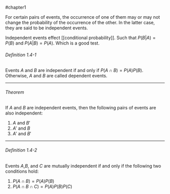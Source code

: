 #chapter1 

For certain pairs of events, the occurrence of one of them may or may not change the probability of the occurrence of the other. In the latter case, they are said to be independent events.

Independent events effect [[conditional probability]]. Such that $P(B\vert A) = P(B)$ and $P(A\vert B) = P(A)$. Which is a good test.

###### Definition 1.4-1
Events $A$ and $B$ are independent if and only if $P(A\cap B) = P(A)P(B)$. Otherwise, $A$ and $B$ are called dependent events.

---

###### Theorem
If $A$ and $B$ are independent events, then the following pairs of events are also independent:
1. $A$ and $B'$
2. $A'$ and $B$
3. $A'$ and $B'$

---

###### Definition 1.4-2
Events $A$,$B$, and $C$ are mutually independent  if and only if the following two conditions hold:
1. $P(A\cap B) = P(A)P(B)$
2. $P(A\cap B\cap C) = P(A)P(B)P(C)$